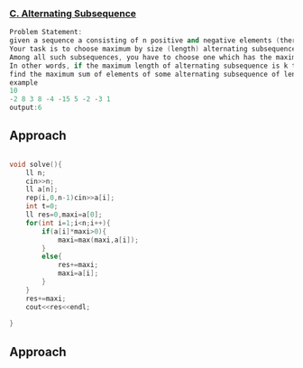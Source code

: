 ### [C. Alternating Subsequence](https://codeforces.com/contest/1343/problem/C)

``` cpp
Problem Statement:
given a sequence a consisting of n positive and negative elements (there is no zeros in the sequence).
Your task is to choose maximum by size (length) alternating subsequence of the given sequence
Among all such subsequences, you have to choose one which has the maximum sum of elements.
In other words, if the maximum length of alternating subsequence is k then your task is to
find the maximum sum of elements of some alternating subsequence of length k.
example
10
-2 8 3 8 -4 -15 5 -2 -3 1
output:6
```


## Approach

``` cpp

void solve(){
	ll n;
	cin>>n;
	ll a[n];
	rep(i,0,n-1)cin>>a[i];
	int t=0;
	ll res=0,maxi=a[0];
	for(int i=1;i<n;i++){
		if(a[i]*maxi>0){
			maxi=max(maxi,a[i]);
		}
		else{
			res+=maxi;
			maxi=a[i];
		}
	}
	res+=maxi;
	cout<<res<<endl;
	
}

```

## Approach

``` cpp

```
